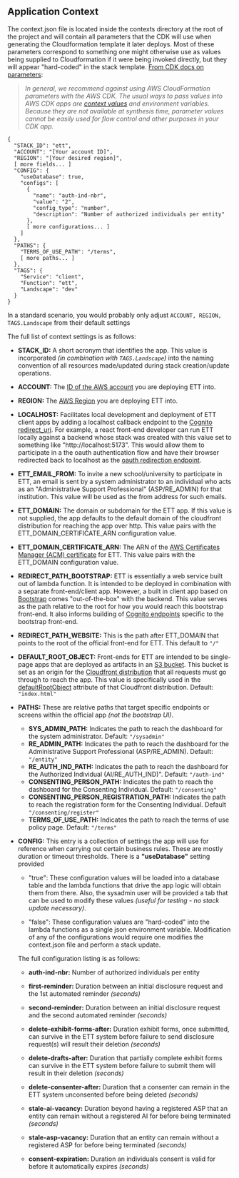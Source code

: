 ## Application Context

The context.json file is located inside the contexts directory at the root of the project and will contain all parameters that the CDK will use when generating the Cloudformation template it later deploys. Most of these parameters correspond to something one might otherwise use as values being supplied to Cloudformation if it were being invoked directly, but they will appear "hard-coded" in the stack template. [From CDK docs on parameters](https://docs.aws.amazon.com/cdk/v2/guide/parameters.html):

> *In general, we recommend against using AWS CloudFormation parameters with the AWS CDK. The usual ways to pass values into AWS CDK apps are [context values](https://docs.aws.amazon.com/cdk/v2/guide/context.html) and environment variables. Because they are not available at synthesis time, parameter values cannot be easily used for flow control and other purposes in your CDK app.*

```
{
  "STACK_ID": "ett",
  "ACCOUNT": "[Your account ID]",
  "REGION": "[Your desired region]",
  [ more fields... ]
  "CONFIG": {
    "useDatabase": true,
    "configs": [
      { 
        "name": "auth-ind-nbr", 
        "value": "2",
        "config_type": "number",
        "description": "Number of authorized individuals per entity"
      },
      [ more configurations... ]
    ]
  },
  "PATHS": {
  	"TERMS_OF_USE_PATH": "/terms",
  	[ more paths... ]
  },
  "TAGS": {
    "Service": "client",
    "Function": "ett",
    "Landscape": "dev"
  }
}
```



In a standard scenario, you would probably only adjust `ACCOUNT, REGION, TAGS.Landscape` from their default settings

The full list of context settings is as follows:

- **STACK_ID:** A short acronym that identifies the app. This value is incorporated *(in combination with `TAGS.Landscape`)* into the naming convention of all resources made/updated during stack creation/update operations.

- **ACCOUNT:** The [ID of the AWS account](https://docs.aws.amazon.com/IAM/latest/UserGuide/console-account-id.html) you are deploying ETT into.

- **REGION:** The [AWS Region](https://docs.aws.amazon.com/AmazonRDS/latest/UserGuide/Concepts.RegionsAndAvailabilityZones.html) you are deploying ETT into.

- **LOCALHOST:** Facilitates local development and deployment of ETT client apps by adding a localhost callback endpoint to the [Cognito redirect_uri](https://docs.aws.amazon.com/cognito/latest/developerguide/authorization-endpoint.html#:~:text=Amazon%20Cognito%20requires%20that%20your,such%20as%20myapp://example%20.). For example, a react front-end developer can run ETT locally against a backend whose stack was created with this value set to something like "http://localhost:5173". This would allow them to participate in a the oauth authentication flow and have their browser redirected back to localhost as the [oauth redirection endpoint](https://tools.ietf.org/html/rfc6749#section-3.1.2).  

- **ETT_EMAIL_FROM:** To invite a new school/university to participate in ETT, an email is sent by a system administrator to an individual who acts as an "Administrative Support Professional" (ASP/RE_ADMIN) for that institution. This value will be used as the from address for such emails.

- **ETT_DOMAIN:** The domain or subdomain for the ETT app. If this value is not supplied, the app defaults to the default domain of the cloudfront distribution for reaching the app over http. This value pairs with the ETT_DOMAIN_CERTIFICATE_ARN configuration value.

- **ETT_DOMAIN_CERTIFICATE_ARN:** The ARN of the [AWS Certificates Manager (ACM) certificate](https://docs.aws.amazon.com/acm/latest/userguide/gs.html) for ETT. This value pairs with the ETT_DOMAIN configuration value.

- **REDIRECT_PATH_BOOTSTRAP:** ETT is essentially a web service built out of lambda function. It is intended to be deployed in combination with a separate front-end/client app. However, a built in client app based on [Bootstrap](https://getbootstrap.com/) comes "out-of-the-box" with the backend. This value serves as the path relative to the root for how you would reach this bootstrap front-end. It also informs building of [Cognito endpoints](https://docs.aws.amazon.com/cognito/latest/developerguide/federation-endpoints.html) specific to the bootstrap front-end.

- **REDIRECT_PATH_WEBSITE:** This is the path after ETT_DOMAIN that points to the root of the official front-end for ETT. This default to `"/"`

- **DEFAULT_ROOT_OBJECT:** Front-ends for ETT are intended to be single-page apps that are deployed as artifacts in an [S3 bucket](https://docs.aws.amazon.com/AmazonS3/latest/userguide/UsingBucket.html). This bucket is set as an origin for the [Cloudfront distribution](https://docs.aws.amazon.com/AmazonCloudFront/latest/DeveloperGuide/distribution-working-with.html) that all requests must go through to reach the app. This value is specifically used in the [defaultRootObject](https://docs.aws.amazon.com/AmazonCloudFront/latest/DeveloperGuide/distribution-web-values-specify.html#DownloadDistValuesDefaultRootObject) attribute of that Cloudfront distribution. Default: `"index.html"`

- **PATHS:** These are relative paths that target specific endpoints or screens within the official app *(not the bootstrap UI)*.

  - **SYS_ADMIN_PATH:** Indicates the path to reach the dashboard for the system administrator. Default: `"/sysadmin"`
  - **RE_ADMIN_PATH:** Indicates the path to reach the dashboard for the Administrative Support Professional (ASP/RE_ADMIN). Default:  `"/entity"`
  - **RE_AUTH_IND_PATH:** Indicates the path to reach the dashboard for the Authorized Individual (AI/RE_AUTH_IND)". Default: `"/auth-ind"`
  - **CONSENTING_PERSON_PATH:** Indicates the path to reach the dashboard for the Consenting Individual. Default: `"/consenting"`
  - **CONSENTING_PERSON_REGISTRATION_PATH:** Indicates the path to reach the registration form for the Consenting Individual. Default `"/consenting/register"`
  - **TERMS_OF_USE_PATH:** Indicates the path to reach the terms of use policy page. Default: `"/terms"`

- **CONFIG:** This entry is a collection of settings the app will use for reference when carrying out certain business rules. These are mostly duration or timeout thresholds. There is a **"useDatabase"** setting provided

  - "true": These configuration values will be loaded into a database table and the lambda functions that drive the app logic will obtain them from there. Also, the sysadmin user will be provided a tab that can be used to modify these values *(useful for testing - no stack update necessary)*.

  - "false": These configuration values are "hard-coded" into the lambda functions as a single json environment variable.
    Modification of any of the configurations would require one modifies the context.json file and perform a stack update.

  The full configuration listing is as follows:

  - **auth-ind-nbr:** Number of authorized individuals per entity

  - **first-reminder:** Duration between an initial disclosure request and the 1st automated reminder *(seconds)*

  - **second-reminder:** Duration between an initial disclosure request and the second automated reminder *(seconds)*

  - **delete-exhibit-forms-after:** Duration exhibit forms, once submitted, can survive in the ETT system before failure to send disclosure request(s) will result their deletion *(seconds)*

  - **delete-drafts-after:** Duration that partially complete exhibit forms can survive in the ETT system before failure to submit them will result in their deletion *(seconds)*
  - **delete-consenter-after:** Duration that a consenter can remain in the ETT system unconsented before being deleted *(seconds)*
  - **stale-ai-vacancy:** Duration beyond having a registered ASP that an entity can remain without a registered AI for before being terminated *(seconds)*
  - **stale-asp-vacancy:** Duration that an entity can remain without a registered ASP for before being terminated *(seconds)*

  - **consent-expiration:** Duration an individuals consent is valid for before it automatically expires *(seconds)*

